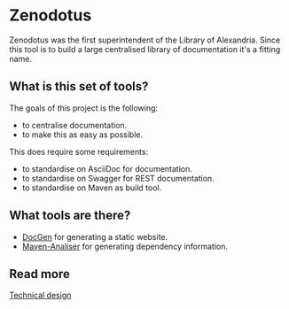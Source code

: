 # Zenodotus

Zenodotus was the first superintendent of the Library of Alexandria.
Since this tool is to build a large centralised library of documentation it's a fitting name.

## What is this set of tools?

The goals of this project is the following:

* to centralise documentation.
* to make this as easy as possible.

This does require some requirements:
* to standardise on AsciiDoc for documentation.
* to standardise on Swagger for REST documentation.
* to standardise on Maven as build tool.

## What tools are there?

* [DocGen](docgen/README.md) for generating a static website.
* [Maven-Analiser](maven-analyser/README.md) for generating dependency information.

## Read more

[Technical design](docs/technical.adoc)